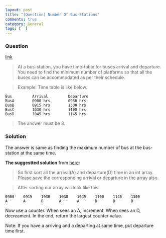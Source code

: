 ```yaml
---
layout: post
title: "[Question] Number Of Bus-Stations"
comments: true
category: General
tags: [  ]
---
```


### Question 

[link](http://tech-queries.blogspot.sg/2009/05/number-of-bus-stations.html)

> At a bus-station, you have time-table for buses arrival and departure. You need to find the minimum number of platforms so that all the buses can be accommodated as per their schedule. 

> Example: Time table is like below:

    Bus         Arrival         Departure 
    BusA        0900 hrs        0930 hrs
    BusB        0915 hrs        1300 hrs
    BusC        1030 hrs        1100 hrs
    BusD        1045 hrs        1145 hrs

> The answer must be 3. 

### Solution

The answer is same as finding the maximum number of bus at the bus-station at the same time. 

__The suggestted solution__ from [here](http://tech-queries.blogspot.sg/2009/05/number-of-bus-stations.html): 

> So first sort all the arrival(A) and departure(D) time in an int array. Please save the corresponding arrival or departure in the array also. 

> After sorting our array will look like this:

    0900    0915    1930    1030    1045    1100    1145    1300
    A       A       D       A       A       D       D       D

Now use a counter. When sees an A, increment. When sees an D, decreament. In the end, return the largest counter value. 

Note: If you have a arriving and a departing at same time, put departure time first.
